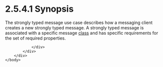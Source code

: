 <html dir="LTR" xmlns:mshelp="http://msdn.microsoft.com/mshelp" xmlns:ddue="http://ddue.schemas.microsoft.com/authoring/2003/5" xmlns:xlink="http://www.w3.org/1999/xlink" xmlns:tool="http://www.microsoft.com/tooltip">
    <head>
        <meta http-equiv="Content-Type" content="text/html; CHARSET=utf-8"></meta>
        <meta name="save" content="history"></meta>
        <title>2.5.4.1 Synopsis</title>
        <xml>
            <mshelp:toctitle title="2.5.4.1 Synopsis"></mshelp:toctitle>
            <mshelp:rltitle title="[MS-OXPROTO]: Synopsis"></mshelp:rltitle>
            <mshelp:keyword index="A" term="45aa58f0-9897-4fee-bb7f-781b69fa444d"></mshelp:keyword>
            <mshelp:attr name="DCSext.ContentType" value="open specification"></mshelp:attr>
            <mshelp:attr name="AssetID" value="45aa58f0-9897-4fee-bb7f-781b69fa444d"></mshelp:attr>
            <mshelp:attr name="TopicType" value="kbRef"></mshelp:attr>
            <mshelp:attr name="DCSext.Title" value="[MS-OXPROTO]: Synopsis" />
        </xml>
    </head>
    <body>
        <div id="header">
            <h1 class="heading">2.5.4.1 Synopsis</h1>
        </div>
        <div id="mainSection">
            <div id="mainBody">
                <div id="allHistory" class="saveHistory"></div>
                <div id="sectionSection0" class="section" name="collapseableSection">
                    

<p>The strongly typed message use case describes how a
messaging client creates a new strongly typed message. A strongly typed message
is associated with a specific message <a href="f888c37a-d994-4b91-96a5-e88cfbd66bd6.htm#gt_18393bbe-0c06-42b7-890d-b94a9a40b6e0">class</a> and has specific
requirements for the set of required properties.</p>


                </div>
            </div>
        </div>
    </body>
</html>